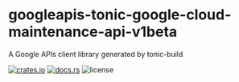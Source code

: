 # googleapis-tonic-google-cloud-maintenance-api-v1beta

A Google APIs client library generated by tonic-build

[![crates.io](https://img.shields.io/crates/v/googleapis-tonic-google-cloud-maintenance-api-v1beta)](https://crates.io/crates/googleapis-tonic-google-cloud-maintenance-api-v1beta)
[![docs.rs](https://img.shields.io/docsrs/googleapis-tonic-google-cloud-maintenance-api-v1beta)](https://docs.rs/googleapis-tonic-google-cloud-maintenance-api-v1beta)
![license](https://img.shields.io/crates/l/googleapis-tonic-google-cloud-maintenance-api-v1beta)
